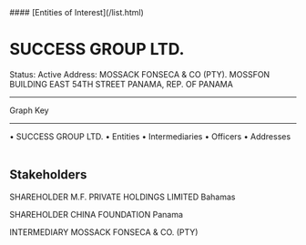 <link rel="stylesheet" type="text/css" href="../../assets/style.css">
#### [Entities of Interest](/list.html)

<style>
body{background-image:url("http://eoi-graphs.s3-website-eu-west-1.amazonaws.com/SUCCESS_GROUP_LTD..png");background-repeat: no-repeat;background-size: contain;}
.markdown>p>span{background-color: white;}
</style>

# SUCCESS GROUP LTD.
<span>Status: Active
Address: MOSSACK FONSECA & CO (PTY). MOSSFON BUILDING EAST 54TH STREET PANAMA, REP. OF PANAMA
</span>

---



<div class="legend">
Graph Key
<hr>
<span class="focus">• SUCCESS GROUP LTD.</span>
<span class="entity">• Entities</span>
<span class="intermediary">• Intermediaries</span>
<span class="officer">• Officers</span>
<span class="address">• Addresses</span>
</div><br>


## Stakeholders
<span>SHAREHOLDER
M.F. PRIVATE HOLDINGS LIMITED
Bahamas
</span>

<span>SHAREHOLDER
CHINA FOUNDATION
Panama
</span>

<span>INTERMEDIARY
MOSSACK FONSECA & CO. (PTY)
</span>


